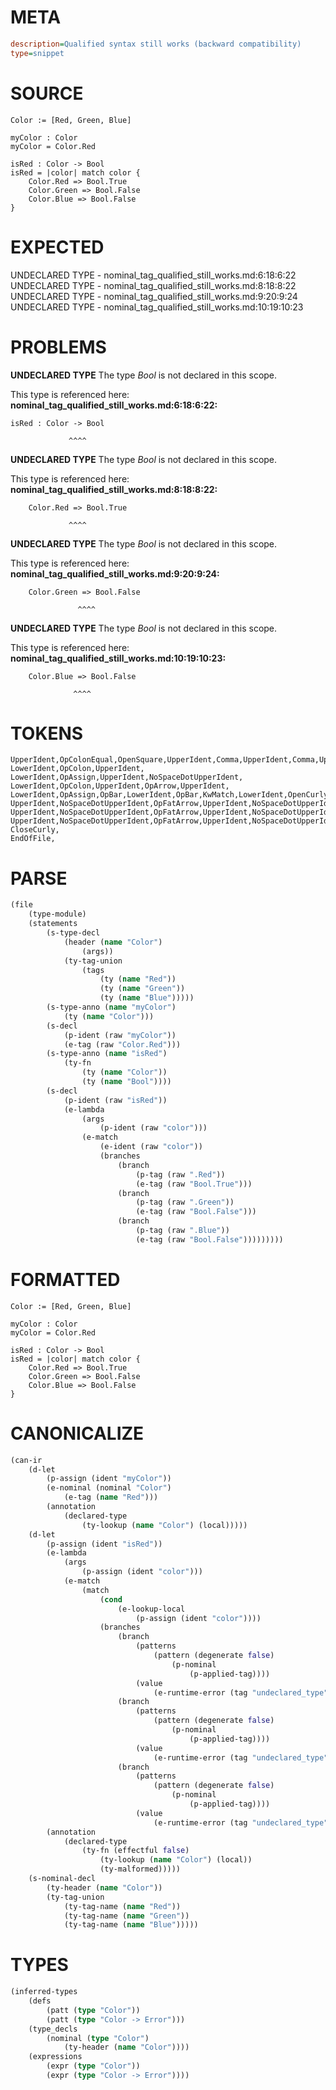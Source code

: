 # META
~~~ini
description=Qualified syntax still works (backward compatibility)
type=snippet
~~~
# SOURCE
~~~roc
Color := [Red, Green, Blue]

myColor : Color
myColor = Color.Red

isRed : Color -> Bool
isRed = |color| match color {
    Color.Red => Bool.True
    Color.Green => Bool.False
    Color.Blue => Bool.False
}
~~~
# EXPECTED
UNDECLARED TYPE - nominal_tag_qualified_still_works.md:6:18:6:22
UNDECLARED TYPE - nominal_tag_qualified_still_works.md:8:18:8:22
UNDECLARED TYPE - nominal_tag_qualified_still_works.md:9:20:9:24
UNDECLARED TYPE - nominal_tag_qualified_still_works.md:10:19:10:23
# PROBLEMS
**UNDECLARED TYPE**
The type _Bool_ is not declared in this scope.

This type is referenced here:
**nominal_tag_qualified_still_works.md:6:18:6:22:**
```roc
isRed : Color -> Bool
```
                 ^^^^


**UNDECLARED TYPE**
The type _Bool_ is not declared in this scope.

This type is referenced here:
**nominal_tag_qualified_still_works.md:8:18:8:22:**
```roc
    Color.Red => Bool.True
```
                 ^^^^


**UNDECLARED TYPE**
The type _Bool_ is not declared in this scope.

This type is referenced here:
**nominal_tag_qualified_still_works.md:9:20:9:24:**
```roc
    Color.Green => Bool.False
```
                   ^^^^


**UNDECLARED TYPE**
The type _Bool_ is not declared in this scope.

This type is referenced here:
**nominal_tag_qualified_still_works.md:10:19:10:23:**
```roc
    Color.Blue => Bool.False
```
                  ^^^^


# TOKENS
~~~zig
UpperIdent,OpColonEqual,OpenSquare,UpperIdent,Comma,UpperIdent,Comma,UpperIdent,CloseSquare,
LowerIdent,OpColon,UpperIdent,
LowerIdent,OpAssign,UpperIdent,NoSpaceDotUpperIdent,
LowerIdent,OpColon,UpperIdent,OpArrow,UpperIdent,
LowerIdent,OpAssign,OpBar,LowerIdent,OpBar,KwMatch,LowerIdent,OpenCurly,
UpperIdent,NoSpaceDotUpperIdent,OpFatArrow,UpperIdent,NoSpaceDotUpperIdent,
UpperIdent,NoSpaceDotUpperIdent,OpFatArrow,UpperIdent,NoSpaceDotUpperIdent,
UpperIdent,NoSpaceDotUpperIdent,OpFatArrow,UpperIdent,NoSpaceDotUpperIdent,
CloseCurly,
EndOfFile,
~~~
# PARSE
~~~clojure
(file
	(type-module)
	(statements
		(s-type-decl
			(header (name "Color")
				(args))
			(ty-tag-union
				(tags
					(ty (name "Red"))
					(ty (name "Green"))
					(ty (name "Blue")))))
		(s-type-anno (name "myColor")
			(ty (name "Color")))
		(s-decl
			(p-ident (raw "myColor"))
			(e-tag (raw "Color.Red")))
		(s-type-anno (name "isRed")
			(ty-fn
				(ty (name "Color"))
				(ty (name "Bool"))))
		(s-decl
			(p-ident (raw "isRed"))
			(e-lambda
				(args
					(p-ident (raw "color")))
				(e-match
					(e-ident (raw "color"))
					(branches
						(branch
							(p-tag (raw ".Red"))
							(e-tag (raw "Bool.True")))
						(branch
							(p-tag (raw ".Green"))
							(e-tag (raw "Bool.False")))
						(branch
							(p-tag (raw ".Blue"))
							(e-tag (raw "Bool.False")))))))))
~~~
# FORMATTED
~~~roc
Color := [Red, Green, Blue]

myColor : Color
myColor = Color.Red

isRed : Color -> Bool
isRed = |color| match color {
	Color.Red => Bool.True
	Color.Green => Bool.False
	Color.Blue => Bool.False
}
~~~
# CANONICALIZE
~~~clojure
(can-ir
	(d-let
		(p-assign (ident "myColor"))
		(e-nominal (nominal "Color")
			(e-tag (name "Red")))
		(annotation
			(declared-type
				(ty-lookup (name "Color") (local)))))
	(d-let
		(p-assign (ident "isRed"))
		(e-lambda
			(args
				(p-assign (ident "color")))
			(e-match
				(match
					(cond
						(e-lookup-local
							(p-assign (ident "color"))))
					(branches
						(branch
							(patterns
								(pattern (degenerate false)
									(p-nominal
										(p-applied-tag))))
							(value
								(e-runtime-error (tag "undeclared_type"))))
						(branch
							(patterns
								(pattern (degenerate false)
									(p-nominal
										(p-applied-tag))))
							(value
								(e-runtime-error (tag "undeclared_type"))))
						(branch
							(patterns
								(pattern (degenerate false)
									(p-nominal
										(p-applied-tag))))
							(value
								(e-runtime-error (tag "undeclared_type"))))))))
		(annotation
			(declared-type
				(ty-fn (effectful false)
					(ty-lookup (name "Color") (local))
					(ty-malformed)))))
	(s-nominal-decl
		(ty-header (name "Color"))
		(ty-tag-union
			(ty-tag-name (name "Red"))
			(ty-tag-name (name "Green"))
			(ty-tag-name (name "Blue")))))
~~~
# TYPES
~~~clojure
(inferred-types
	(defs
		(patt (type "Color"))
		(patt (type "Color -> Error")))
	(type_decls
		(nominal (type "Color")
			(ty-header (name "Color"))))
	(expressions
		(expr (type "Color"))
		(expr (type "Color -> Error"))))
~~~
